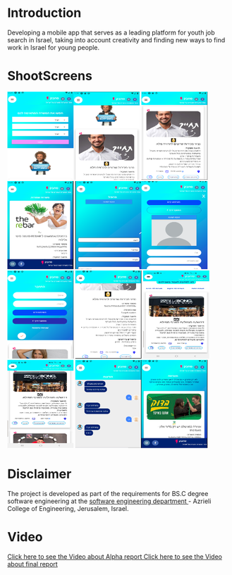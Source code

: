 # Introduction
Developing a mobile app that serves as a leading platform for youth job search in Israel, taking into account creativity and finding new ways to find work in Israel for young people.


# ShootScreens


<img width="150" height="200" src="https://github.com/rashaSheheibar/sahbak/blob/master/Images/Search.PNG" /><img width="150" height="200" src="https://github.com/rashaSheheibar/sahbak/blob/master/Images/Search2.PNG" />
<img width="150" height="200" src="https://github.com/rashaSheheibar/sahbak/blob/master/Images/searchResult.PNG" /> <img width="150" height="200" src="https://github.com/rashaSheheibar/sahbak/blob/master/Images/saveJobs.PNG" />
<img width="150" height="200" src="https://github.com/rashaSheheibar/sahbak/blob/master/Images/Profile.PNG" /><img width="150" height="200" src="https://github.com/rashaSheheibar/sahbak/blob/master/Images/profile2.PNG" /> 
<img width="150" height="200" src="https://github.com/rashaSheheibar/sahbak/blob/master/Images/logIn.PNG" /> <img width="150" height="200" src="https://github.com/rashaSheheibar/sahbak/blob/master/Images/jobDetail.PNG" /> 
<img width="150" height="200" src="https://github.com/rashaSheheibar/sahbak/blob/master/Images/job.jpg" /><img width="150" height="200" src="https://github.com/rashaSheheibar/sahbak/blob/master/Images/allJobs.jpg" />
<img width="150" height="200" src="https://github.com/rashaSheheibar/sahbak/blob/master/Images/chatPNG.PNG" /><img width="150" height="200" src="https://github.com/rashaSheheibar/sahbak/blob/master/Images/favorit.PNG" />





# Disclaimer

The project is developed as part of the requirements for BS.C degree software engineering at the  [software engineering department ](https://www.jce.ac.il/) - Azrieli College of Engineering, Jerusalem, Israel.


# Video
[Click here to see the Video about Alpha report ](https://www.youtube.com/watch?v=2JUk_EGvxc8&feature=youtu.be)
[Click here to see the Video about final report ](https://www.youtube.com/watch?v=l4O9_VYvdec&t=5s)
